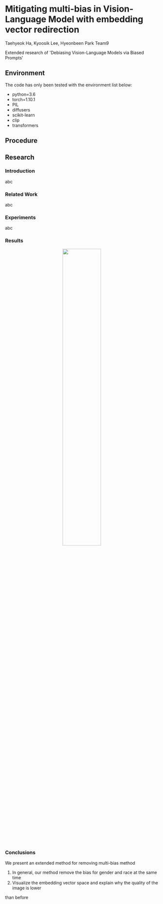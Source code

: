 # Mitigating multi-bias in Vision-Language Model with embedding vector redirection

Taehyeok Ha, Kyoosik Lee, Hyeonbeen Park
Team9

Extended research of 'Debiasing Vision-Language Models via Biased Prompts'

## Environment

The code has only been tested with the environment list below:
- python=3.6
- torch=1.10.1
- PIL
- diffusers
- scikit-learn
- clip
- transformers

## Procedure




## Research

### Introduction

abc

### Related Work

abc

### Experiments

abc

### Results

<center><img src="https://github.com/Deep-Learning-Team-9/debias_vl/assets/105369662/0da0a58c-2a67-4e2e-86db-1ccebff451d9" width="50%" height="50%"/></center>

### Conclusions

We present an extended method for removing multi-bias method

1. In general, our method remove the bias for gender and race at the same time
2. Visualize the embedding vector space and explain why the quality of the image is lower

than before
